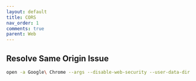 ```yaml
---
layout: default
title: CORS
nav_order: 1
comments: true
parent: Web
---
```


## Resolve Same Origin Issue

```bash
open -a Google\ Chrome --args --disable-web-security --user-data-dir
```
